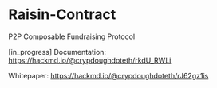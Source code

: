 # Raisin-Contract
P2P Composable Fundraising Protocol

[in_progress]
Documentation: https://hackmd.io/@crypdoughdoteth/rkdU_RWLi

Whitepaper: https://hackmd.io/@crypdoughdoteth/rJ62gz1is
